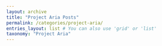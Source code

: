 ```yaml
---
layout: archive
title: "Project Aria Posts"
permalink: /categories/project-aria/
entries_layout: list # You can also use 'grid' or 'list'
taxonomy: "Project Aria"
---
```

